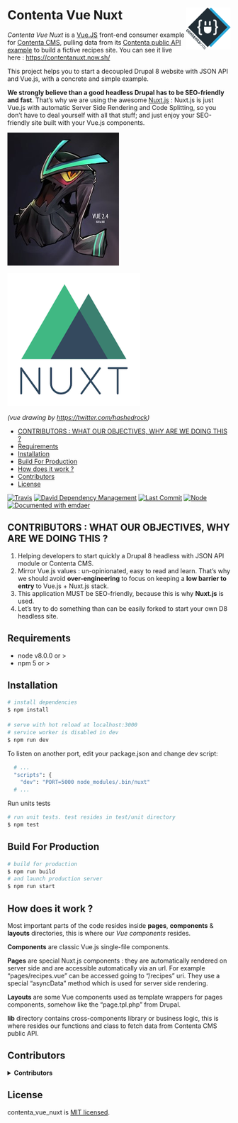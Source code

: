 <!--
  This file was generated by emdaer

  Its template can be found at .emdaer/README.emdaer.md
-->

<!--
  emdaerHash:715211a8b3140c4a1c4a518b89aa628c
-->

<h1 id="contenta-vue-nuxt-img-align-right-src-logo-svg-alt-contenta-logo-title-contenta-logo-width-100-">Contenta Vue Nuxt <img align="right" src="./logo.svg" alt="Contenta logo" title="Contenta logo" width="100"></h1>
<p><em>Contenta Vue Nuxt</em> is a <a href="https://vuejs.org">Vue.JS</a> front-end consumer example for <a href="http://www.contentacms.org/">Contenta CMS</a>, pulling data from its <a href="https://live-contentacms.pantheonsite.io/api">Contenta public API example</a> to build a fictive recipes site. You can see it live here : <a href="https://contentanuxt.now.sh/">https://contentanuxt.now.sh/</a></p>
<p>This project helps you to start a decoupled Drupal 8 website with JSON API and Vue.js, with a concrete and simple example.</p>
<p><strong>We strongly believe than a good headless Drupal has to be SEO-friendly and fast</strong>. That’s why we are using the awesome <a href="https://nuxtjs.org/">Nuxt.js</a> : Nuxt.js is just Vue.js with automatic Server Side Rendering and Code Splitting, so you don’t have to deal yourself with all that stuff; and just enjoy your SEO-friendly site built with your Vue.js components.</p>
<p><img src="./.emdaer/docs/assets/icon-vue.jpg" alt="Vue"></p>
<p><img src="./.emdaer/docs/assets/icon-nuxt.png" alt="Nuxt"></p>

<p><em>(vue drawing by <a href="https://twitter.com/hashedrock">https://twitter.com/hashedrock</a>)</em></p>
<!-- toc -->
<ul>
<li><a href="#contributors--what-our-objectives-why-are-we-doing-this-">CONTRIBUTORS : WHAT OUR OBJECTIVES, WHY ARE WE DOING THIS ?</a></li>
<li><a href="#requirements">Requirements</a></li>
<li><a href="#installation">Installation</a></li>
<li><a href="#build-for-production">Build For Production</a></li>
<li><a href="#how-does-it-work-">How does it work ?</a></li>
<li><a href="#contributors">Contributors</a></li>
<li><a href="#license">License</a></li>
</ul>
<!-- tocstop -->
<p><a href="https://travis-ci.org/contentacms/contenta_vue_nuxt/"><img src="https://img.shields.io/travis/contentacms/contenta_vue_nuxt.svg?style=flat-square" alt="Travis"></a> <a href="https://david-dm.org/contentacms/contenta_vue_nuxt"><img src="https://img.shields.io/david/contentacms/contenta_vue_nuxt.svg?style=flat-square" alt="David Dependency Management"></a> <a href="https://github.com/contentacms/contenta_vue_nuxt"><img src="https://img.shields.io/github/last-commit/contentacms/contenta_vue_nuxt.svg?style=flat-square" alt="Last Commit"></a> <a href="http://npmjs.com/package/@contentacms/contenta_vue_nuxt"><img src="https://img.shields.io/node/v/@contentacms/contenta_vue_nuxt.svg?style=flat-square" alt="Node"></a> <a href="https://github.com/emdaer/emdaer"><img src="https://img.shields.io/badge/📓-documented%20with%20emdaer-F06632.svg?style=flat-square" alt="Documented with emdaer"></a></p>
<h2 id="contributors-what-our-objectives-why-are-we-doing-this-">CONTRIBUTORS : WHAT OUR OBJECTIVES, WHY ARE WE DOING THIS ?</h2>
<ol>
<li>Helping developers to start quickly a Drupal 8 headless with JSON API module or Contenta CMS.</li>
<li>Mirror Vue.js values : un-opinionated, easy to read and learn. That’s why we should avoid <strong>over-engineering</strong> to focus on keeping a <strong>low barrier to entry</strong> to Vue.js + Nuxt.js stack.</li>
<li>This application MUST be SEO-friendly, because this is why <strong>Nuxt.js</strong> is used.</li>
<li>Let’s try to do something than can be easily forked to start your own D8 headless site.</li>
</ol>
<h2 id="requirements">Requirements</h2>
<ul>
<li>node v8.0.0 or &gt;</li>
<li>npm 5 or &gt;</li>
</ul>
<h2 id="installation">Installation</h2>

```bash
# install dependencies
$ npm install

# serve with hot reload at localhost:3000
# service worker is disabled in dev
$ npm run dev
```
<p>To listen on another port, edit your package.json and change dev script:</p>

```bash
  # ...
  "scripts": {
    "dev": "PORT=5000 node_modules/.bin/nuxt"
  # ...
```
<p>Run units tests</p>

```bash
# run unit tests. test resides in test/unit directory
$ npm test
```
<h2 id="build-for-production">Build For Production</h2>

```bash
# build for production
$ npm run build
# and launch production server
$ npm run start
```
<h2 id="how-does-it-work-">How does it work ?</h2>
<p>Most important parts of the code resides inside <strong>pages</strong>, <strong>components</strong> &amp; <strong>layouts</strong> directories, this is where our <em>Vue components</em> resides.</p>
<p><strong>Components</strong> are classic Vue.js single-file components.</p>
<p><strong>Pages</strong> are special Nuxt.js components : they are automatically rendered on server side and are accessible automatically via an url. For example “pages/recipes.vue” can be accessed going to “/recipes” uri. They use a special “asyncData” method which is used for server side rendering.</p>
<p><strong>Layouts</strong> are some Vue components used as template wrappers for pages components, somehow like the “page.tpl.php” from Drupal.</p>
<p><strong>lib</strong> directory contains cross-components library or business logic, this is where resides our functions and class to fetch data from Contenta CMS public API.</p>
<h2 id="contributors">Contributors</h2>
<details>
<summary><strong>Contributors</strong></summary><br>
&lt;a title=”Dev React Vue, Node @ <a href="https://yineo.fr">https://yineo.fr</a>. Membre  “Happy dev Nantes” : <a href="https://www.happy-dev-nantes.fr/&quot;">https://www.happy-dev-nantes.fr/&quot;</a> href=”<a href="https://github.com/nyl-auster&quot;&gt;">https://github.com/nyl-auster&quot;&gt;</a>
  <img align="left" src="https://avatars0.githubusercontent.com/u/335495?s=24">

<strong>Yann</strong>
<br><br>
<a title="Engineer and programmer focused on online applications." href="https://github.com/e0ipso">
  <img align="left" src="https://avatars0.githubusercontent.com/u/1140906?s=24">
</a>
<strong>Mateu Aguiló Bosch</strong>
<br><br>
</details>

<h2 id="license">License</h2>
<p>contenta_vue_nuxt is <a href="./LICENSE">MIT licensed</a>.</p>
